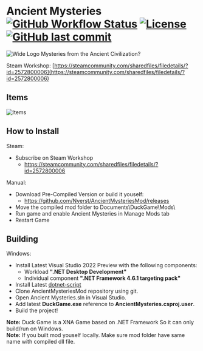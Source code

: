 # Ancient Mysteries [![GitHub Workflow Status](https://img.shields.io/github/workflow/status/Nyerst/AncientMysteriesMod/Nightly%20Build?style=flat-square)](https://github.com/Nyerst/AncientMysteriesMod/actions/workflows/nightlyBuild.yml) [![License](https://img.shields.io/github/license/Nyerst/AncientMysteriesMod?style=flat-square)](https://github.com/Nyerst/AncientMysteriesMod/blob/main/LICENSE) [![GitHub last commit](https://img.shields.io/github/last-commit/Nyerst/AncientMysteriesMod?style=flat-square)](https://github.com/Nyerst/AncientMysteriesMod/commits/main)
![Wide Logo](https://cdn.jsdelivr.net/gh/Nyerst/AncientMysteriesMod/Logo%20Wide.png)
Mysteries from the Ancient Civilization?

Steam Workshop: [https://steamcommunity.com/sharedfiles/filedetails/?id=2572800006](https://steamcommunity.com/sharedfiles/filedetails/?id=2572800006)

Items
-------
![Items](https://cdn.jsdelivr.net/gh/Nyerst/AncientMysteriesMod@descimg/desc_english.png)

How to Install
-------
Steam:
- Subscribe on Steam Workshop
  - https://steamcommunity.com/sharedfiles/filedetails/?id=2572800006

Manual:
- Download Pre-Compiled Version or build it youself:
  - https://github.com/Nyerst/AncientMysteriesMod/releases
- Move the compiled mod folder to Documents\DuckGame\Mods\
- Run game and enable Ancient Mysteries in Manage Mods tab
- Restart Game

Building
-------
Windows:
- Install Latest Visual Studio 2022 Preview with the following components:
  - Workload **".NET Desktop Development"**
  - Individual component **".NET Framework 4.6.1 targeting pack"**
- Install Latest [dotnet-script](https://github.com/filipw/dotnet-script#installing)
- Clone AncientMysteriesMod repository using git.
- Open Ancient Mysteries.sln in Visual Studio.
- Add latest **DuckGame.exe** reference to **AncientMysteries.csproj.user**.
- Build the project!

**Note:** Duck Game is a XNA Game based on .NET Framework So it can only build/run on Windows.  
**Note:** If you built mod youself locally. Make sure mod folder have same name with compiled dll file.
